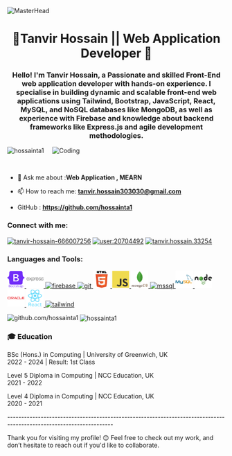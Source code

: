 ![MasterHead](https://media.licdn.com/dms/image/v2/C4E12AQE1HWdIDDkyEA/article-cover_image-shrink_600_2000/article-cover_image-shrink_600_2000/0/1646907885048?e=2147483647&v=beta&t=3VmcE5VqzNPxAHlx6WJdBCVNvDs1x6InIFLjQp5lrLE)


<h1 align="center">🌟Tanvir Hossain || Web Application Developer 🌟</h1>
<h3 align="center">Hello! I'm Tanvir Hossain, a Passionate and skilled Front-End web application developer with hands-on experience. I specialise in building dynamic and scalable front-end web applications using Tailwind, Bootstrap, JavaScript, React, MySQL, and NoSQL databases like MongoDB, as well as experience with Firebase and knowledge about backend frameworks like Express.js and agile development methodologies.</h3>
<img align="right" alt="Coding" width="400" src="https://camo.githubusercontent.com/4d9f5ecceb711eec6e2018f38a5677dc657c9738d4a65ba3b928c41c0a45b439/68747470733a2f2f6d69726f2e6d656469756d2e636f6d2f6d61782f313336302f302a37513379765349765f7430696f4a2d5a2e676966">


<p align="left"> <img src="https://komarev.com/ghpvc/?username=hossainta1&label=Profile%20views&color=0e75b6&style=flat" alt="hossainta1" /> </p>
<br>

- 💬 Ask me about :**Web Application , MEARN**

- 📫 How to reach me: **tanvir.hossain303030@gmail.com**
- GitHub : **https://github.com/hossainta1**

<h3 align="left">Connect with me:</h3>
<p align="left">
<a href="https://linkedin.com/in/tanvir-hossain-666007256" target="blank"><img align="center" src="https://raw.githubusercontent.com/rahuldkjain/github-profile-readme-generator/master/src/images/icons/Social/linked-in-alt.svg" alt="tanvir-hossain-666007256" height="30" width="40" /></a>
<a href="https://stackoverflow.com/users/user:20704492" target="blank"><img align="center" src="https://raw.githubusercontent.com/rahuldkjain/github-profile-readme-generator/master/src/images/icons/Social/stack-overflow.svg" alt="user:20704492" height="30" width="40" /></a>
<a href="https://fb.com/tanvir.hossain.33254" target="blank"><img align="center" src="https://raw.githubusercontent.com/rahuldkjain/github-profile-readme-generator/master/src/images/icons/Social/facebook.svg" alt="tanvir.hossain.33254" height="30" width="40" /></a>
</p>

<h3 align="left">Languages and Tools:</h3>
<p align="left"> <a href="https://getbootstrap.com" target="_blank" rel="noreferrer"> <img src="https://raw.githubusercontent.com/devicons/devicon/master/icons/bootstrap/bootstrap-plain-wordmark.svg" alt="bootstrap" width="40" height="40"/> </a> <a href="https://expressjs.com" target="_blank" rel="noreferrer"> <img src="https://raw.githubusercontent.com/devicons/devicon/master/icons/express/express-original-wordmark.svg" alt="express" width="40" height="40"/> </a> <a href="https://firebase.google.com/" target="_blank" rel="noreferrer"> <img src="https://www.vectorlogo.zone/logos/firebase/firebase-icon.svg" alt="firebase" width="40" height="40"/> </a> <a href="https://git-scm.com/" target="_blank" rel="noreferrer"> <img src="https://www.vectorlogo.zone/logos/git-scm/git-scm-icon.svg" alt="git" width="40" height="40"/> </a> <a href="https://www.w3.org/html/" target="_blank" rel="noreferrer"> <img src="https://raw.githubusercontent.com/devicons/devicon/master/icons/html5/html5-original-wordmark.svg" alt="html5" width="40" height="40"/> </a> <a href="https://developer.mozilla.org/en-US/docs/Web/JavaScript" target="_blank" rel="noreferrer"> <img src="https://raw.githubusercontent.com/devicons/devicon/master/icons/javascript/javascript-original.svg" alt="javascript" width="40" height="40"/> </a> <a href="https://www.mongodb.com/" target="_blank" rel="noreferrer"> <img src="https://raw.githubusercontent.com/devicons/devicon/master/icons/mongodb/mongodb-original-wordmark.svg" alt="mongodb" width="40" height="40"/> </a> <a href="https://www.microsoft.com/en-us/sql-server" target="_blank" rel="noreferrer"> <img src="https://www.svgrepo.com/show/303229/microsoft-sql-server-logo.svg" alt="mssql" width="40" height="40"/> </a> <a href="https://www.mysql.com/" target="_blank" rel="noreferrer"> <img src="https://raw.githubusercontent.com/devicons/devicon/master/icons/mysql/mysql-original-wordmark.svg" alt="mysql" width="40" height="40"/> </a> <a href="https://nodejs.org" target="_blank" rel="noreferrer"> <img src="https://raw.githubusercontent.com/devicons/devicon/master/icons/nodejs/nodejs-original-wordmark.svg" alt="nodejs" width="40" height="40"/> </a> <a href="https://www.oracle.com/" target="_blank" rel="noreferrer"> <img src="https://raw.githubusercontent.com/devicons/devicon/master/icons/oracle/oracle-original.svg" alt="oracle" width="40" height="40"/> </a> <a href="https://reactjs.org/" target="_blank" rel="noreferrer"> <img src="https://raw.githubusercontent.com/devicons/devicon/master/icons/react/react-original-wordmark.svg" alt="react" width="40" height="40"/> </a> <a href="https://tailwindcss.com/" target="_blank" rel="noreferrer"> <img src="https://www.vectorlogo.zone/logos/tailwindcss/tailwindcss-icon.svg" alt="tailwind" width="40" height="40"/> </a> </p>

<p><img align="left" src="https://github-readme-stats.vercel.app/api/top-langs?username=hossainta1&show_icons=true&locale=en&layout=compact" alt=" github.com/hossainta1" /></p>



<p>&nbsp;<img align="center" src="https://github-readme-stats.vercel.app/api?username=hossainta1&show_icons=true&locale=en" alt="hossainta1" /></p>
<h3>🎓 Education</h3>
<p>BSc (Hons.) in Computing | University of Greenwich, UK<br>2022 - 2024 | Result: 1st Class</p>
<p>Level 5 Diploma in Computing | NCC Education, UK<br>2021 - 2022</p>
<p>Level 4 Diploma in Computing | NCC Education, UK<br>2020 - 2021</p>




<p>--------------------------------------------------------------------------------------------------------------------</p>

<p>Thank you for visiting my profile! 😊 Feel free to check out my work, and don’t hesitate to reach out if you'd like to collaborate.</p>
